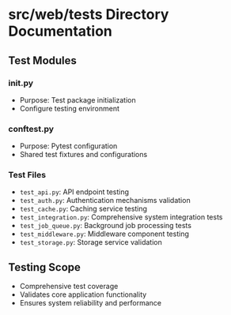# src/web/tests Directory Documentation

## Test Modules

### __init__.py
- Purpose: Test package initialization
- Configure testing environment

### conftest.py
- Purpose: Pytest configuration
- Shared test fixtures and configurations

### Test Files
- `test_api.py`: API endpoint testing
- `test_auth.py`: Authentication mechanisms validation
- `test_cache.py`: Caching service testing
- `test_integration.py`: Comprehensive system integration tests
- `test_job_queue.py`: Background job processing tests
- `test_middleware.py`: Middleware component testing
- `test_storage.py`: Storage service validation

## Testing Scope
- Comprehensive test coverage
- Validates core application functionality
- Ensures system reliability and performance
